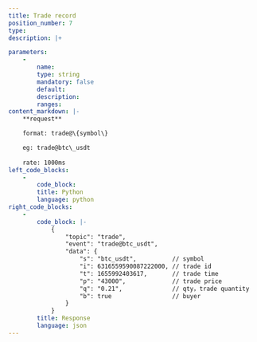 ```yaml
---
title: Trade record
position_number: 7
type:
description: |+

parameters:
    -
        name:
        type: string
        mandatory: false
        default:
        description:
        ranges:
content_markdown: |-
    **request**

    format: trade@\{symbol\}

    eg: trade@btc\_usdt
    
    rate: 1000ms
left_code_blocks:
    -
        code_block:
        title: Python
        language: python
right_code_blocks:
    -
        code_block: |-
            {
                "topic": "trade", 
                "event": "trade@btc_usdt", 
                "data": {
                    "s": "btc_usdt",          // symbol
                    "i": 6316559590087222000, // trade id
                    "t": 1655992403617,       // trade time
                    "p": "43000",             // trade price
                    "q": "0.21",              // qty，trade quantity
                    "b": true                 // buyer
                }
            }
        title: Response
        language: json
---
```

